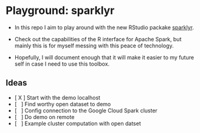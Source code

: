  Playground: sparklyr
================

- In this repo I aim to play around with the new RStudio packake [sparklyr](http://spark.rstudio.com).   
  
- Check out the capabilities of the R interface for Apache Spark, but mainly this is for myself messing with this peace of technology.  
  
- Hopefully, I will document enough that it will make it easier to my future self in case I need to use this toolbox.  

Ideas 
------------

- [ X ] Start with the demo localhost
- [ &nbsp; ] Find worthy open dataset to demo  
- [ &nbsp; ] Config connection to the Google Cloud Spark cluster  
- [ &nbsp; ] Do demo on remote
- [ &nbsp; ] Example cluster computation with open datset